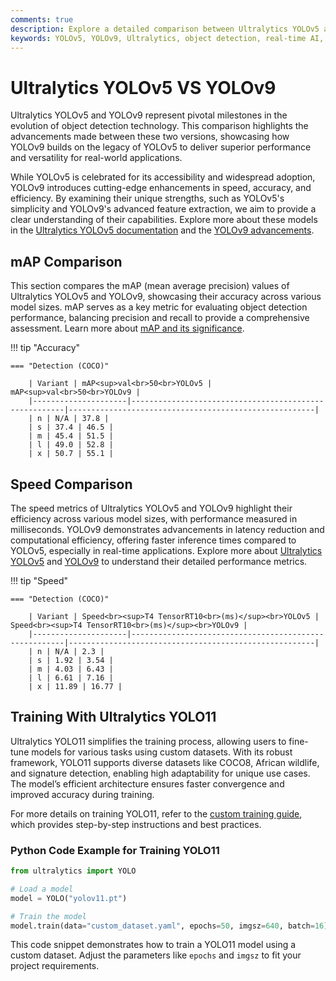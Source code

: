 ```yaml
---
comments: true
description: Explore a detailed comparison between Ultralytics YOLOv5 and YOLOv9, highlighting advancements in object detection, real-time AI capabilities, and efficiency for edge AI and computer vision applications. Learn how these models perform across various metrics and use cases.
keywords: YOLOv5, YOLOv9, Ultralytics, object detection, real-time AI, edge AI, computer vision, model comparison, AI advancements
---
```


# Ultralytics YOLOv5 VS YOLOv9

Ultralytics YOLOv5 and YOLOv9 represent pivotal milestones in the evolution of object detection technology. This comparison highlights the advancements made between these two versions, showcasing how YOLOv9 builds on the legacy of YOLOv5 to deliver superior performance and versatility for real-world applications.

While YOLOv5 is celebrated for its accessibility and widespread adoption, YOLOv9 introduces cutting-edge enhancements in speed, accuracy, and efficiency. By examining their unique strengths, such as YOLOv5's simplicity and YOLOv9's advanced feature extraction, we aim to provide a clear understanding of their capabilities. Explore more about these models in the [Ultralytics YOLOv5 documentation](https://docs.ultralytics.com/models/yolov5/) and the [YOLOv9 advancements](https://www.ultralytics.com/blog/ultralytics-yolo11-has-arrived-redefine-whats-possible-in-ai).

## mAP Comparison

This section compares the mAP (mean average precision) values of Ultralytics YOLOv5 and YOLOv9, showcasing their accuracy across various model sizes. mAP serves as a key metric for evaluating object detection performance, balancing precision and recall to provide a comprehensive assessment. Learn more about [mAP and its significance](https://www.ultralytics.com/glossary/mean-average-precision-map).

!!! tip "Accuracy"

    === "Detection (COCO)"

    	| Variant | mAP<sup>val<br>50<br>YOLOv5 | mAP<sup>val<br>50<br>YOLOv9 |
    	|---------------------|-------------------------------------------------------|-------------------------------------------------------|
    	| n | N/A | 37.8 |
    	| s | 37.4 | 46.5 |
    	| m | 45.4 | 51.5 |
    	| l | 49.0 | 52.8 |
    	| x | 50.7 | 55.1 |


## Speed Comparison

The speed metrics of Ultralytics YOLOv5 and YOLOv9 highlight their efficiency across various model sizes, with performance measured in milliseconds. YOLOv9 demonstrates advancements in latency reduction and computational efficiency, offering faster inference times compared to YOLOv5, especially in real-time applications. Explore more about [Ultralytics YOLOv5](https://docs.ultralytics.com/models/yolov5/) and [YOLOv9](https://docs.ultralytics.com/models/yolov9/) to understand their detailed performance metrics.

!!! tip "Speed"

    === "Detection (COCO)"

    	| Variant | Speed<br><sup>T4 TensorRT10<br>(ms)</sup><br>YOLOv5 | Speed<br><sup>T4 TensorRT10<br>(ms)</sup><br>YOLOv9 |
    	|---------------------|-------------------------------------------------------|-------------------------------------------------------|
    	| n | N/A | 2.3 |
    	| s | 1.92 | 3.54 |
    	| m | 4.03 | 6.43 |
    	| l | 6.61 | 7.16 |
    	| x | 11.89 | 16.77 |

## Training With Ultralytics YOLO11

Ultralytics YOLO11 simplifies the training process, allowing users to fine-tune models for various tasks using custom datasets. With its robust framework, YOLO11 supports diverse datasets like COCO8, African wildlife, and signature detection, enabling high adaptability for unique use cases. The model’s efficient architecture ensures faster convergence and improved accuracy during training.

For more details on training YOLO11, refer to the [custom training guide](https://docs.ultralytics.com/modes/train/), which provides step-by-step instructions and best practices.

### Python Code Example for Training YOLO11

```python
from ultralytics import YOLO

# Load a model
model = YOLO("yolov11.pt")

# Train the model
model.train(data="custom_dataset.yaml", epochs=50, imgsz=640, batch=16)
```

This code snippet demonstrates how to train a YOLO11 model using a custom dataset. Adjust the parameters like `epochs` and `imgsz` to fit your project requirements.
